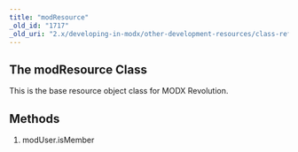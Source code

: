 ```yaml
---
title: "modResource"
_old_id: "1717"
_old_uri: "2.x/developing-in-modx/other-development-resources/class-reference/modresource/"
---
```


## The modResource Class

 This is the base resource object class for MODX Revolution.

## Methods

1. modUser.isMember